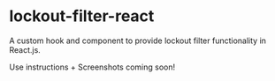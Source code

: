 # lockout-filter-react
A custom hook and component to provide lockout filter functionality in React.js.

Use instructions + Screenshots coming soon!
